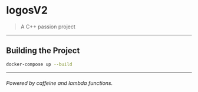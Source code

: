# logosV2

> A C++ passion project

---

## Building the Project 
```bash
docker-compose up --build
```

---

###### Powered by caffeine and lambda functions.
